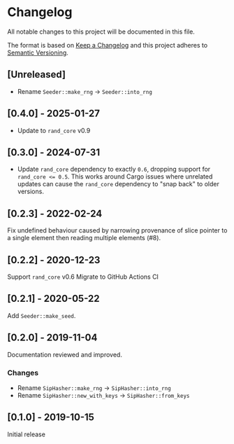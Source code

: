 # Changelog
All notable changes to this project will be documented in this file.

The format is based on [Keep a Changelog](http://keepachangelog.com/en/1.0.0/)
and this project adheres to [Semantic Versioning](https://semver.org/spec/v2.0.0.html).

## [Unreleased]

- Rename `Seeder::make_rng` → `Seeder::into_rng`

## [0.4.0] - 2025-01-27

- Update to `rand_core` v0.9

## [0.3.0] - 2024-07-31

* Update `rand_core` dependency to exactly `0.6`, dropping support for `rand_core <= 0.5`. This
  works around Cargo issues where unrelated updates can cause the `rand_core` dependency to "snap
  back" to older versions.

## [0.2.3] - 2022-02-24
Fix undefined behaviour caused by narrowing provenance of slice pointer to a
single element then reading multiple elements (#8).

## [0.2.2] - 2020-12-23
Support `rand_core` v0.6
Migrate to GitHub Actions CI

## [0.2.1] - 2020-05-22
Add `Seeder::make_seed`.

## [0.2.0] - 2019-11-04
Documentation reviewed and improved.

### Changes
-   Rename `SipHasher::make_rng` → `SipHasher::into_rng`
-   Rename `SipHasher::new_with_keys` → `SipHasher::from_keys`

## [0.1.0] - 2019-10-15
Initial release
